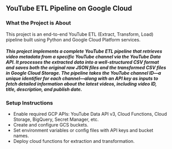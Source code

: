 ## YouTube ETL Pipeline on Google Cloud

### What the Project is About

This project is an end-to-end YouTube ETL (Extract, Transform, Load) pipeline built using Python and Google Cloud Platform services.

#####  This project implements a complete YouTube ETL pipeline that retrieves video metadata from a specific YouTube channel via the YouTube Data API. It processes the extracted data into a well-structured CSV format and saves both the original raw JSON files and the transformed CSV files in Google Cloud Storage. The pipeline takes the YouTube channel ID—a unique identifier for each channel—along with an API key as inputs to fetch detailed information about the latest videos, including video ID, title, description, and publish date.


### Setup Instructions

- Enable required GCP APIs: YouTube Data API v3, Cloud Functions, Cloud Storage, BigQuery, Secret Manager, etc.
- Create and configure GCS buckets.
- Set environment variables or config files with API keys and bucket names.
- Deploy cloud functions for extraction and transformation.
